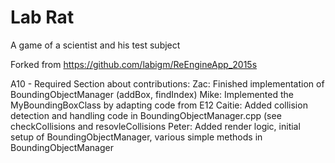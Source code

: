 # Lab Rat

A game of a scientist and his test subject

Forked from https://github.com/labigm/ReEngineApp_2015s



A10 - Required Section about contributions:
Zac: Finished implementation of BoundingObjectManager (addBox, findIndex)
Mike: Implemented the MyBoundingBoxClass by adapting code from E12
Caitie: Added collision detection and handling code in BoundingObjectManager.cpp (see checkCollisions and resovleCollisions
Peter: Added render logic, initial setup of BoundingObjectManager, various simple methods in BoundingObjectManager
